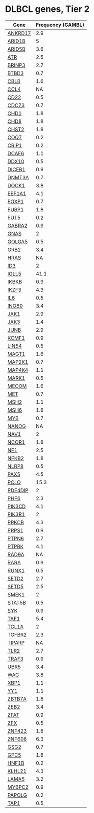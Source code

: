 # DLBCL genes, Tier 2
| Gene | Frequency (GAMBL) |
| ------ | ---------- |
| [ANKRD17](ANKRD17) | 2.9 |
| [ARID1B](ARID1B) | 5 |
| [ARID5B](ARID5B) | 3.6 |
| [ATR](ATR) | 2.5 |
| [BRINP3](BRINP3) | 2.7 |
| [BTBD3](BTBD3) | 0.7 |
| [CBLB](CBLB) | 1.6 |
| [CCL4](CCL4) | NA |
| [CD22](CD22) | 0.5 |
| [CDC73](CDC73) | 0.7 |
| [CHD1](CHD1) | 1.8 |
| [CHD8](CHD8) | 1.8 |
| [CHST2](CHST2) | 1.8 |
| [COQ7](COQ7) | 0.2 |
| [CRIP1](CRIP1) | 0.2 |
| [DCAF6](DCAF6) | 1.1 |
| [DDX10](DDX10) | 0.5 |
| [DICER1](DICER1) | 0.9 |
| [DNMT3A](DNMT3A) | 0.7 |
| [DOCK1](DOCK1) | 3.8 |
| [EEF1A1](EEF1A1) | 4.1 |
| [FOXP1](FOXP1) | 0.7 |
| [FUBP1](FUBP1) | 1.8 |
| [FUT5](FUT5) | 0.2 |
| [GABRA2](GABRA2) | 0.9 |
| [GNAS](GNAS) | 2 |
| [GOLGA5](GOLGA5) | 0.5 |
| [GRB2](GRB2) | 3.4 |
| [HRAS](HRAS) | NA |
| [ID3](ID3) | 2 |
| [IGLL5](IGLL5) | 41.1 |
| [IKBKB](IKBKB) | 0.9 |
| [IKZF3](IKZF3) | 4.3 |
| [IL6](IL6) | 0.5 |
| [INO80](INO80) | 3.4 |
| [JAK1](JAK1) | 2.9 |
| [JAK3](JAK3) | 1.4 |
| [JUNB](JUNB) | 2.9 |
| [KCMF1](KCMF1) | 0.9 |
| [LIN54](LIN54) | 0.5 |
| [MAGT1](MAGT1) | 1.6 |
| [MAP2K1](MAP2K1) | 0.7 |
| [MAP4K4](MAP4K4) | 1.1 |
| [MARK1](MARK1) | 0.5 |
| [MECOM](MECOM) | 1.6 |
| [MET](MET) | 0.7 |
| [MSH2](MSH2) | 1.1 |
| [MSH6](MSH6) | 1.8 |
| [MYB](MYB) | 0.7 |
| [NANOG](NANOG) | NA |
| [NAV1](NAV1) | 2 |
| [NCOR1](NCOR1) | 1.8 |
| [NF1](NF1) | 2.5 |
| [NFKB2](NFKB2) | 1.8 |
| [NLRP8](NLRP8) | 0.5 |
| [PAX5](PAX5) | 4.5 |
| [PCLO](PCLO) | 15.3 |
| [PDE4DIP](PDE4DIP) | 2 |
| [PHF6](PHF6) | 2.3 |
| [PIK3CD](PIK3CD) | 4.1 |
| [PIK3R1](PIK3R1) | 2 |
| [PRKCB](PRKCB) | 4.3 |
| [PRPS1](PRPS1) | 0.9 |
| [PTPN6](PTPN6) | 2.7 |
| [PTPRK](PTPRK) | 4.1 |
| [RAD9A](RAD9A) | NA |
| [RARA](RARA) | 0.9 |
| [RUNX1](RUNX1) | 0.5 |
| [SETD2](SETD2) | 2.7 |
| [SETD5](SETD5) | 2.5 |
| [SMEK1](SMEK1) | 2 |
| [STAT5B](STAT5B) | 0.5 |
| [SYK](SYK) | 0.9 |
| [TAF1](TAF1) | 5.4 |
| [TCL1A](TCL1A) | 2 |
| [TGFBR2](TGFBR2) | 2.3 |
| [TIPARP](TIPARP) | NA |
| [TLR2](TLR2) | 2.7 |
| [TRAF3](TRAF3) | 0.9 |
| [UBR5](UBR5) | 3.4 |
| [WAC](WAC) | 3.8 |
| [XBP1](XBP1) | 1.1 |
| [YY1](YY1) | 1.1 |
| [ZBTB7A](ZBTB7A) | 1.8 |
| [ZEB2](ZEB2) | 3.4 |
| [ZFAT](ZFAT) | 0.9 |
| [ZFX](ZFX) | 0.5 |
| [ZNF423](ZNF423) | 1.8 |
| [ZNF608](ZNF608) | 6.3 |
| [GSG2](GSG2) | 0.7 |
| [GPC5](GPC5) | 1.8 |
| [HNF1B](HNF1B) | 0.2 |
| [KLHL21](KLHL21) | 4.3 |
| [LAMA5](LAMA5) | 3.2 |
| [MYBPC2](MYBPC2) | 0.9 |
| [PAPOLG](PAPOLG) | 0.2 |
| [TAP1](TAP1) | 0.5 |
